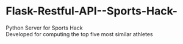 # Flask-Restful-API--Sports-Hack-
Python Server for Sports Hack
<br/>
Developed for computing the top five most similar athletes
